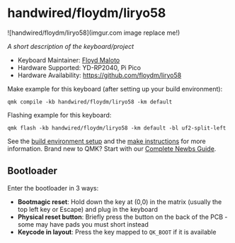 # handwired/floydm/liryo58

![handwired/floydm/liryo58](imgur.com image replace me!)

*A short description of the keyboard/project*

* Keyboard Maintainer: [Floyd Maloto](https://github.com/floydm)
* Hardware Supported: YD-RP2040, Pi Pico
* Hardware Availability: https://github.com/floydm/liryo58

Make example for this keyboard (after setting up your build environment):

    qmk compile -kb handwired/floydm/liryo58 -km default

Flashing example for this keyboard:

    qmk flash -kb handwired/floydm/liryo58 -km default -bl uf2-split-left

See the [build environment setup](https://docs.qmk.fm/#/getting_started_build_tools) and the [make instructions](https://docs.qmk.fm/#/getting_started_make_guide) for more information. Brand new to QMK? Start with our [Complete Newbs Guide](https://docs.qmk.fm/#/newbs).

## Bootloader

Enter the bootloader in 3 ways:

* **Bootmagic reset**: Hold down the key at (0,0) in the matrix (usually the top left key or Escape) and plug in the keyboard
* **Physical reset button**: Briefly press the button on the back of the PCB - some may have pads you must short instead
* **Keycode in layout**: Press the key mapped to `QK_BOOT` if it is available
